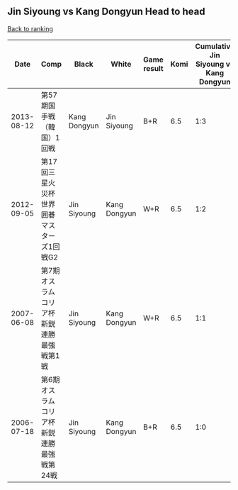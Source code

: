 ## Jin Siyoung vs Kang Dongyun Head to head

[Back to ranking](../../index.md)




| **Date** | **Comp** | **Black** | **White** | **Game result** | **Komi** | **Cumulative Jin Siyoung vs Kang Dongyun** | **Jin Siyoung streak** | **Kang Dongyun streak** | 
| --- | --- | --- | --- | --- | --- | --- | --- | --- |
| 2013-08-12 | 第57期国手戦（韓国）1回戦 | Kang Dongyun | Jin Siyoung | B+R | 6.5 | 1:3 | 0 | 3 | 
| 2012-09-05 | 第17回三星火災杯世界囲碁マスターズ1回戦G2 | Jin Siyoung | Kang Dongyun | W+R | 6.5 | 1:2 | 0 | 2 | 
| 2007-06-08 | 第7期オスラムコリア杯新鋭連勝最強戦第1戦 | Jin Siyoung | Kang Dongyun | W+R | 6.5 | 1:1 | 0 | 1 | 
| 2006-07-18 | 第6期オスラムコリア杯新鋭連勝最強戦第24戦 | Jin Siyoung | Kang Dongyun | B+R | 6.5 | 1:0 | 1 | 0 |




